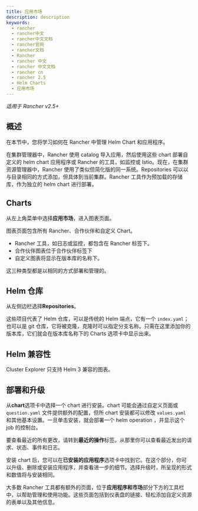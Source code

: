 ```yaml
---
title: 应用市场
description: description
keywords:
  - rancher
  - rancher中文
  - rancher中文文档
  - rancher官网
  - rancher文档
  - Rancher
  - rancher 中文
  - rancher 中文文档
  - rancher cn
  - rancher 2.5
  - Helm Charts
  - 应用市场
---
```


_适用于 Rancher v2.5+_

## 概述

在本节中，您将学习如何在 Rancher 中管理 Helm Chart 和应用程序。

在集群管理器中，Rancher 使用 catalog 导入应用，然后使用这些 chart 部署自定义的 helm chart 应用程序或 Rancher 的工具，如监控或 Istio。现在，在集群资源管理器中，Rancher 使用了类似但简化版的同一系统。Repositories 可以以与目录相同的方式添加，但具体到当前集群。Rancher 工具作为预加载的存储库，作为独立的 helm chart 进行部署。

## Charts

从左上角菜单中选择**应用市场**，进入图表页面。

图表页面包含所有 Rancher、合作伙伴和自定义 Chart。

- Rancher 工具，如日志或监控，都包含在 Rancher 标签下。
- 合作伙伴图表位于合作伙伴标签下
- 自定义图表将显示在版本库的名称下。

这三种类型都是以相同的方式部署和管理的。

## Helm 仓库

从左侧边栏选择**Repositories**。

这些项目代表了 Helm 仓库，可以是传统的 Helm 端点，它有一个 `index.yaml`；也可以是 git 仓库，它将被克隆，克隆时可以指定分支名称。只需在这里添加你的版本库，它们就会在版本库名称下的 Charts 选项卡中显示出来。

## Helm 兼容性

Cluster Explorer 只支持 Helm 3 兼容的图表。

## 部署和升级

从**chart**选项卡中选择一个 chart 进行安装。chart 可能会通过自定义页面或 `question.yaml` 文件提供额外的配置，但所 chart 安装都可以修改 `values.yaml` 和其他基本设置。一旦单击安装，就会部署一个 helm operation ，并显示这个 job 的控制台。

要查看最近的所有更改，请转到**最近的操作**标签。从那里你可以查看最近发出的请求、状态、事件和日志。

安装 chart 后，您可以在**已安装的应用程序**选项卡中找到它。在这个部分，你可以升级、删除或安装应用程序，并查看进一步的细节。选择升级时，所呈现的形式和数值将与安装相同。

大多数 Rancher 工具都有额外的页面，位于**应用程序和市场**部分下方的工具栏中，以帮助管理和使用功能。这些页面包括到仪表盘的链接、轻松添加自定义资源的表单以及其他信息。
